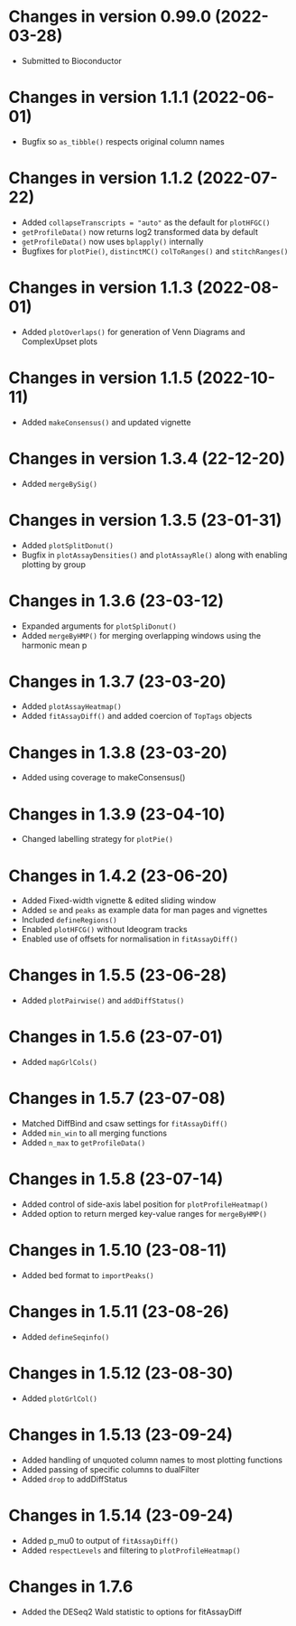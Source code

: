# Changes in version 0.99.0 (2022-03-28)

- Submitted to Bioconductor

# Changes in version 1.1.1 (2022-06-01)

- Bugfix so `as_tibble()` respects original column names

# Changes in version 1.1.2 (2022-07-22)

- Added `collapseTranscripts = "auto"` as the default for `plotHFGC()`
- `getProfileData()` now returns log2 transformed data by default 
- `getProfileData()` now uses `bplapply()` internally
- Bugfixes for `plotPie()`, `distinctMC()` `colToRanges()` and `stitchRanges()`

# Changes in version 1.1.3 (2022-08-01)

- Added `plotOverlaps()` for generation of Venn Diagrams and ComplexUpset plots

# Changes in version 1.1.5 (2022-10-11)

- Added `makeConsensus()` and updated vignette

# Changes in version 1.3.4 (22-12-20)

- Added `mergeBySig()`

# Changes in version 1.3.5 (23-01-31)

- Added `plotSplitDonut()`
- Bugfix in `plotAssayDensities()` and `plotAssayRle()` along with enabling plotting by group

# Changes in 1.3.6 (23-03-12)

- Expanded arguments for `plotSpliDonut()`
- Added `mergeByHMP()` for merging overlapping windows using the harmonic mean p

# Changes in 1.3.7 (23-03-20)

- Added `plotAssayHeatmap()`
- Added `fitAssayDiff()` and added coercion of `TopTags` objects

# Changes in 1.3.8 (23-03-20)

- Added using coverage to makeConsensus()

# Changes in 1.3.9 (23-04-10)

- Changed labelling strategy for `plotPie()`

# Changes in 1.4.2 (23-06-20)

- Added Fixed-width vignette & edited sliding window
- Added `se` and `peaks` as example data for man pages and vignettes
- Included `defineRegions()`
- Enabled `plotHFCG()` without Ideogram tracks
- Enabled use of offsets for normalisation in `fitAssayDiff()`

# Changes in 1.5.5 (23-06-28)

- Added `plotPairwise()` and `addDiffStatus()`

# Changes in 1.5.6 (23-07-01)

- Added `mapGrlCols()`

# Changes in 1.5.7 (23-07-08)

- Matched DiffBind and csaw settings for `fitAssayDiff()`
- Added `min_win` to all merging functions
- Added `n_max` to `getProfileData()`

# Changes in 1.5.8 (23-07-14)

- Added control of side-axis label position for `plotProfileHeatmap()`
- Added option to return merged key-value ranges for `mergeByHMP()`

# Changes in 1.5.10 (23-08-11)

- Added bed format to `importPeaks()`

# Changes in 1.5.11 (23-08-26)

- Added `defineSeqinfo()`

# Changes in 1.5.12 (23-08-30)

- Added `plotGrlCol()`

# Changes in 1.5.13 (23-09-24)

- Added handling of unquoted column names to most plotting functions
- Added passing of specific columns to dualFilter
- Added `drop` to addDiffStatus

# Changes in 1.5.14 (23-09-24)

- Added p_mu0 to output of `fitAssayDiff()`
- Added `respectLevels` and filtering to `plotProfileHeatmap()`

# Changes in 1.7.6

- Added the DESeq2 Wald statistic to options for fitAssayDiff
